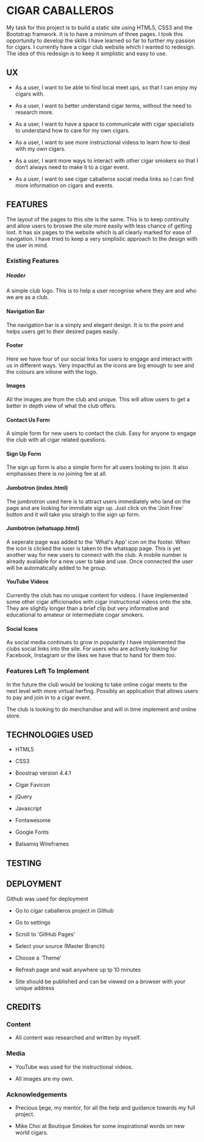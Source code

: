 # CIGAR CABALLEROS
My task for this project is to build a static site using HTML5, CSS3 and the Bootstrap framwork. It is to have a
minimum of three pages. I took this opportunity to develop the skills I have learned so far to further my passion
for cigars. I currently have a cigar club website which I wanted to redesign. The idea of this redesign is to keep
it simplistic and easy to use.

## UX
* As a user, I want to be able to find local meet ups, so that I can enjoy my cigars with.

* As a user, I want to better understand cigar terms, without the need to research more.

* As a user, I want to have a space to communicate with cigar specialists to understand how to care for my own 
cigars.

* As a user, I want to see more instructional videos to learn how to deal with my own cigars.

* As a user, I want more ways to interact with other cigar smokers so that I don’t always need to make it to a 
cigar event.

* As a user, I want to see cigar caballeros social media links so I can find more information on cigars and events.

## FEATURES
The layout of the pages to this site is the same. This is to keep continuity and allow users to broswe the site 
more easily with less chance of getting lost. It has six pages to the website which is all clearly marked for ease 
of navigation. I have tried to keep a very simplistic approach to the design with the user in mind.

### Existing Features

##### Header
A simple club logo. This is to help a user recognise where they are and who we are as a club.

#### Navigation Bar
The navigation bar is a simply and elegant design. It is to the point and helps users get to their desired pages 
easily.

#### Footer
Here we have four of our social links for users to engage and interact with us in different ways. Very impactful as
the icons are big enough to see and the colours are inlione with the logo.

#### Images
All the images are from the club and unique. This will allow users to get a better in depth view of what the club 
offers.

#### Contact Us Form
A simple form for new users to contact the club. Easy for anyone to engage the club with all cigar related questions.

#### Sign Up Form
The sign up form is also a simple form for all users looking to join. It also emphasises there is no joining fee 
at all.

#### Jumbotron (index.html)
The jumbrotron used here is to attract users immediately who land on the page and are looking for immdiate sign up.
Just click on the 'Join Free' button and it will take you straigh to the sign up form.

#### Jumbotron (whatsapp.html)
A seperate page was added to the 'What's App' icon on the footer. When the icon is clicked the iuser is taken to 
the whatsapp page. This is yet another way for new users to connect with the club. A mobile number is already 
available for a new user to take and use. Once connected the user will be automatically added to he group. 

#### YouTube Videos
Currently the club has no unique content for videos. I have implemented some other cigar afficionados with cigar 
instructional videos onto the site. They are slightly longer than a brief clip but very informative and educational 
to amateur or intermediate cogar smokers.

#### Social Icons
As social media continues to grow in popularity I have implemented the clubs social links into the site. For users
who are actively looking for Facebook, Instagram or the likes we have that to hand for them too.

### Features Left To Implement
In the future the club would be looking to take online cogar meets to the next level with more virtual herfing.
Possibly an application that allows users to pay and join in to a cigar event.

The club is looking to do merchandise and will in time implement and online store.

## TECHNOLOGIES USED

* HTML5

* CSS3

* Boostrap version 4.4.1

* Cigar Favicon

* jQuery

* Javascript

* Fontawesome

* Google Fonts

* Balsamiq Wireframes

## TESTING

## DEPLOYMENT

Github was used for deployment

* Go to cigar caballeros project in Github

* Go to settings

* Scroll to 'GitHub Pages'

* Select your source (Master Branch)

* Choose a 'Theme'

* Refresh page and wait anywhere up tp 10 minutes

* Site should be published and can be viewed on a browser with your unique address

## CREDITS

### Content

* All content was researched and written by myself.

### Media

* YouTube was used for the instructional videos.

* All images are my own.

### Acknowledgements

* Precious Ijege, my mentor, for all the help and guidance towards my full project.

* Mike Choi at Boutique Smokes for some inspirational words on new world cigars.


